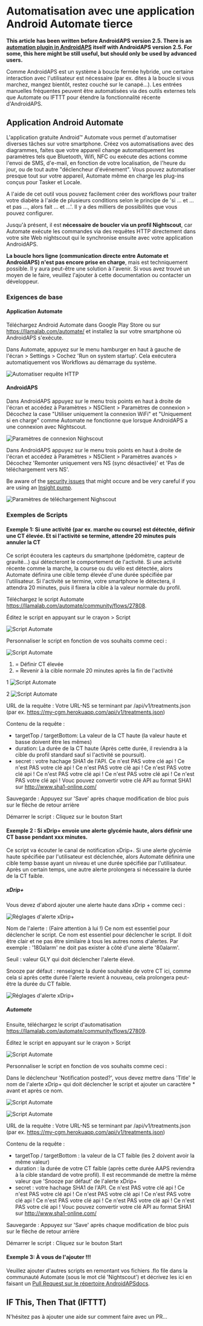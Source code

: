 # Automatisation avec une application Android Automate tierce

**This article has been written before AndroidAPS version 2.5. There is an [automation plugin in AndroidAPS](./Automation.md) itself with AndroidAPS version 2.5. For some, this here might be still useful, but should only be used by advanced users.**

Comme AndroidAPS est un système à boucle fermée hybride, une certaine interaction avec l'utilisateur est nécessaire (par ex. dites à la boucle si vous marchez, mangez bientôt, restez couché sur le canapé...). Les entrées manuelles fréquentes peuvent être automatisées via des outils externes tels que Automate ou IFTTT pour étendre la fonctionnalité récente d'AndroidAPS.

## Application Android Automate

L'application gratuite Android™ Automate vous permet d'automatiser diverses tâches sur votre smartphone. Créez vos automatisations avec des diagrammes, faites que votre appareil change automatiquement les paramètres tels que Bluetooth, Wifi, NFC ou exécute des actions comme l'envoi de SMS, d'e-mail, en fonction de votre localisation, de l'heure du jour, ou de tout autre "déclencheur d'événement". Vous pouvez automatiser presque tout sur votre appareil, Automate même en charge les plug-ins conçus pour Tasker et Locale.

A l'aide de cet outil vous pouvez facilement créer des workflows pour traiter votre diabète à l'aide de plusieurs conditions selon le principe de 'si ... et ... et pas ..., alors fait ... et ...'. Il y a des milliers de possibilités que vous pouvez configurer.

Jusqu'à présent, il est **nécessaire de boucler via un profil Nightscout**, car Automate exécute les commandes via des requêtes HTTP directement dans votre site Web nightscout qui le synchronise ensuite avec votre application AndroidAPS.

**La boucle hors ligne (communication directe entre Automate et AndroidAPS) n'est pas encore prise en charge**, mais est techniquement possible. Il y aura peut-être une solution à l'avenir. Si vous avez trouvé un moyen de le faire, veuillez l'ajouter à cette documentation ou contacter un développeur.

### Exigences de base

#### Application Automate

Téléchargez Android Automate dans Google Play Store ou sur <https://llamalab.com/automate/> et installez la sur votre smartphone où AndroidAPS s'exécute.

Dans Automate, appuyez sur le menu hamburger en haut à gauche de l'écran > Settings > Cochez 'Run on system startup'. Cela exécutera automatiquement vos Workflows au démarrage du système.

![Automatiser requête HTTP](../images/automate-app2.png)

#### AndroidAPS

Dans AndroidAPS appuyez sur le menu trois points en haut à droite de l'écran et accédez à Paramètres > NSClient > Paramètres de connexion > Décochez la case "Utiliser uniquement la connexion WiFi" et "Uniquement si en charge" comme Automate ne fonctionne que lorsque AndroidAPS a une connexion avec Nightscout.

![Paramètres de connexion Nighscout](../images/automate-aaps1.jpg)

Dans AndroidAPS appuyez sur le menu trois points en haut à droite de l'écran et accédez à Paramètres > NSClient > Paramètres avancés > Décochez 'Remonter uniquement vers NS (sync désactivée)' et 'Pas de téléchargement vers NS'.

Be aware of the [security issues](../Installing-AndroidAPS/Nightscout.md#security-considerations) that might occure and be very careful if you are using an [Insight pump](../Configuration/Accu-Chek-Insight-Pump#settings-in-aaps).

![Paramètres de téléchargement Nighscout](../images/automate-aaps2.jpg)

### Exemples de Scripts

#### Exemple 1: Si une activité (par ex. marche ou course) est détectée, définir une CT élevée. Et si l'activité se termine, attendre 20 minutes puis annuler la CT

Ce script écoutera les capteurs du smartphone (pédomètre, capteur de gravité...) qui détecteront le comportement de l'activité. Si une activité récente comme la marche, la course ou du vélo est détectée, alors Automate définira une cible temp élevée d'une durée spécifiée par l'utilisateur. Si l'activité se termine, votre smartphone le détectera, il attendra 20 minutes, puis il fixera la cible à la valeur normale du profil.

Téléchargez le script Automate <https://llamalab.com/automate/community/flows/27808>.

Éditez le script en appuyant sur le crayon > Script

![Script Automate](../images/automate-app3.png)

Personnaliser le script en fonction de vos souhaits comme ceci :

![Script Automate](../images/automate-app6.png)

1. = Définir CT élevée
2. = Revenir à la cible normale 20 minutes après la fin de l'activité

1 ![Script Automate](../images/automate-app1.png)

2 ![Script Automate](../images/automate-app5.png)

URL de la requête : Votre URL-NS se terminant par /api/v1/treatments.json (par ex. https://my-cgm.herokuapp.com/api/v1/treatments.json)

Contenu de la requête :

* targetTop / targetBottom: La valeur de la CT haute (la valeur haute et basse doivent être les mêmes)
* duration: La durée de la CT haute (Après cette durée, il reviendra à la cible du profil standard sauf si l'activité se poursuit).
* secret : votre hachage SHA1 de l'API. Ce n'est PAS votre clé api ! Ce n'est PAS votre clé api ! Ce n'est PAS votre clé api ! Ce n'est PAS votre clé api ! Ce n'est PAS votre clé api ! Ce n'est PAS votre clé api ! Ce n'est PAS votre clé api ! Vouc pouvez convertir votre clé API au format SHA1 sur <http://www.sha1-online.com/>

Sauvegarde : Appuyez sur 'Save' après chaque modification de bloc puis sur le flèche de retour arrière

Démarrer le script : Cliquez sur le bouton Start

#### Exemple 2 : Si xDrip+ envoie une alerte glycémie haute, alors définir une CT basse pendant xxx minutes.

Ce script va écouter le canal de notification xDrip+. Si une alerte glycémie haute spécifiée par l'utilisateur est déclenchée, alors Automate définira une cible temp basse ayant un niveau et une durée spécifiée par l'utilisateur. Après un certain temps, une autre alerte prolongera si nécessaire la durée de la CT faible.

##### xDrip+

Vous devez d'abord ajouter une alerte haute dans xDrip + comme ceci :

![Réglages d'alerte xDrip+](../images/automate-xdrip1.png)

Nom de l'alerte : (Faire attention à lui !) Ce nom est essentiel pour déclencher le script. Ce nom est essentiel pour déclencher le script. Il doit être clair et ne pas être similaire à tous les autres noms d'alertes. Par exemple : '180alarm' ne doit pas exister à côté d'une alerte '80alarm'.

Seuil : valeur GLY qui doit déclencher l'alerte élevé.

Snooze par défaut : renseignez la durée souhaitée de votre CT ici, comme cela si après cette durée l'alerte revient à nouveau, cela prolongera peut-être la durée du CT faible.

![Réglages d'alerte xDrip+](../images/automate-xdrip2.png)

##### Automate

Ensuite, téléchargez le script d'automatisation <https://llamalab.com/automate/community/flows/27809>.

Éditez le script en appuyant sur le crayon > Script

![Script Automate](../images/automate-app3.png)

Personnaliser le script en fonction de vos souhaits comme ceci :

Dans le déclencheur 'Notification posted?', vous devez mettre dans 'Title' le nom de l'alerte xDrip+ qui doit déclencher le script et ajouter un caractère * avant et après ce nom.

![Script Automate](../images/automate-app7.png)

![Script Automate](../images/automate-app4.png)

URL de la requête : Votre URL-NS se terminant par /api/v1/treatments.json (par ex. https://my-cgm.herokuapp.com/api/v1/treatments.json)

Contenu de la requête :

* targetTop / targetBottom : la valeur de la CT faible (les 2 doivent avoir la même valeur)
* duration : la durée de votre CT faible (après cette durée AAPS reviendra à la cible standard de votre profil). Il est recommandé de mettre la même valeur que 'Snooze par défaut' de l'alerte xDrip+
* secret : votre hachage SHA1 de l'API. Ce n'est PAS votre clé api ! Ce n'est PAS votre clé api ! Ce n'est PAS votre clé api ! Ce n'est PAS votre clé api ! Ce n'est PAS votre clé api ! Ce n'est PAS votre clé api ! Ce n'est PAS votre clé api ! Vouc pouvez convertir votre clé API au format SHA1 sur <http://www.sha1-online.com/>

Sauvegarde : Appuyez sur 'Save' après chaque modification de bloc puis sur le flèche de retour arrière

Démarrer le script : Cliquez sur le bouton Start

#### Exemple 3: À vous de l'ajouter !!!

Veuillez ajouter d'autres scripts en remontant vos fichiers .flo file dans la communauté Automate (sous le mot clé 'Nightscout') et décrivez les ici en faisant un [Pull Request sur le répertoire AndroidAPSdocs](../make-a-PR.md).

## IF This, Then That (IFTTT)

N'hésitez pas à ajouter une aide sur comment faire avec un PR...